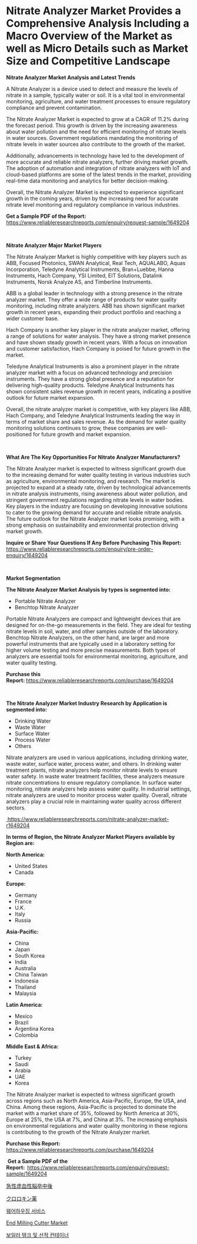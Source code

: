 <p><h1>Nitrate Analyzer Market Provides a Comprehensive Analysis Including a Macro Overview of the Market as well as Micro Details such as Market Size and Competitive Landscape</h1></p><p><strong>Nitrate Analyzer Market Analysis and Latest Trends</strong></p>
<p><p>A Nitrate Analyzer is a device used to detect and measure the levels of nitrate in a sample, typically water or soil. It is a vital tool in environmental monitoring, agriculture, and water treatment processes to ensure regulatory compliance and prevent contamination.</p><p>The Nitrate Analyzer Market is expected to grow at a CAGR of 11.2% during the forecast period. This growth is driven by the increasing awareness about water pollution and the need for efficient monitoring of nitrate levels in water sources. Government regulations mandating the monitoring of nitrate levels in water sources also contribute to the growth of the market.</p><p>Additionally, advancements in technology have led to the development of more accurate and reliable nitrate analyzers, further driving market growth. The adoption of automation and integration of nitrate analyzers with IoT and cloud-based platforms are some of the latest trends in the market, providing real-time data monitoring and analytics for better decision-making.</p><p>Overall, the Nitrate Analyzer Market is expected to experience significant growth in the coming years, driven by the increasing need for accurate nitrate level monitoring and regulatory compliance in various industries.</p></p>
<p><strong>Get a Sample PDF of the Report:&nbsp;</strong> <a href="https://www.reliableresearchreports.com/enquiry/request-sample/1649204">https://www.reliableresearchreports.com/enquiry/request-sample/1649204</a></p>
<p>&nbsp;</p>
<p><strong>Nitrate Analyzer Major Market Players</strong></p>
<p><p>The Nitrate Analyzer Market is highly competitive with key players such as ABB, Focused Photonics, SWAN Analytical, Real Tech, AQUALABO, Aquas Incorporation, Teledyne Analytical Instruments, Bran+Luebbe, Hanna Instruments, Hach Company, YSI Limited, EIT Solutions, Datalink Instruments, Norsk Analyze AS, and Timberline Instruments.</p><p>ABB is a global leader in technology with a strong presence in the nitrate analyzer market. They offer a wide range of products for water quality monitoring, including nitrate analyzers. ABB has shown significant market growth in recent years, expanding their product portfolio and reaching a wider customer base.</p><p>Hach Company is another key player in the nitrate analyzer market, offering a range of solutions for water analysis. They have a strong market presence and have shown steady growth in recent years. With a focus on innovation and customer satisfaction, Hach Company is poised for future growth in the market.</p><p>Teledyne Analytical Instruments is also a prominent player in the nitrate analyzer market with a focus on advanced technology and precision instruments. They have a strong global presence and a reputation for delivering high-quality products. Teledyne Analytical Instruments has shown consistent sales revenue growth in recent years, indicating a positive outlook for future market expansion.</p><p>Overall, the nitrate analyzer market is competitive, with key players like ABB, Hach Company, and Teledyne Analytical Instruments leading the way in terms of market share and sales revenue. As the demand for water quality monitoring solutions continues to grow, these companies are well-positioned for future growth and market expansion.</p></p>
<p>&nbsp;</p>
<p><strong>What Are The Key Opportunities For Nitrate Analyzer Manufacturers?</strong></p>
<p><p>The Nitrate Analyzer market is expected to witness significant growth due to the increasing demand for water quality testing in various industries such as agriculture, environmental monitoring, and research. The market is projected to expand at a steady rate, driven by technological advancements in nitrate analysis instruments, rising awareness about water pollution, and stringent government regulations regarding nitrate levels in water bodies. Key players in the industry are focusing on developing innovative solutions to cater to the growing demand for accurate and reliable nitrate analysis. The future outlook for the Nitrate Analyzer market looks promising, with a strong emphasis on sustainability and environmental protection driving market growth.</p></p>
<p><strong>Inquire or Share Your Questions If Any Before Purchasing This Report:</strong> <a href="https://www.reliableresearchreports.com/enquiry/pre-order-enquiry/1649204">https://www.reliableresearchreports.com/enquiry/pre-order-enquiry/1649204</a></p>
<p>&nbsp;</p>
<p><strong>Market Segmentation</strong></p>
<p><strong>The Nitrate Analyzer Market Analysis by types is segmented into:</strong></p>
<p><ul><li>Portable Nitrate Analyzer</li><li>Benchtop Nitrate Analyzer</li></ul></p>
<p><p>Portable Nitrate Analyzers are compact and lightweight devices that are designed for on-the-go measurements in the field. They are ideal for testing nitrate levels in soil, water, and other samples outside of the laboratory. Benchtop Nitrate Analyzers, on the other hand, are larger and more powerful instruments that are typically used in a laboratory setting for higher volume testing and more precise measurements. Both types of analyzers are essential tools for environmental monitoring, agriculture, and water quality testing.</p></p>
<p><strong>Purchase this Report:&nbsp;</strong><a href="https://www.reliableresearchreports.com/purchase/1649204">https://www.reliableresearchreports.com/purchase/1649204</a></p>
<p>&nbsp;</p>
<p><strong>The Nitrate Analyzer Market Industry Research by Application is segmented into:</strong></p>
<p><ul><li>Drinking Water</li><li>Waste Water</li><li>Surface Water</li><li>Process Water</li><li>Others</li></ul></p>
<p><p>Nitrate analyzers are used in various applications, including drinking water, waste water, surface water, process water, and others. In drinking water treatment plants, nitrate analyzers help monitor nitrate levels to ensure water safety. In waste water treatment facilities, these analyzers measure nitrate concentrations to ensure regulatory compliance. In surface water monitoring, nitrate analyzers help assess water quality. In industrial settings, nitrate analyzers are used to monitor process water quality. Overall, nitrate analyzers play a crucial role in maintaining water quality across different sectors.</p></p>
<p><a href="https://www.reliableresearchreports.com/nitrate-analyzer-market-r1649204">&nbsp;https://www.reliableresearchreports.com/nitrate-analyzer-market-r1649204</a></p>
<p><strong>In terms of Region, the Nitrate Analyzer Market Players available by Region are:</strong></p>
<p>
    <p> <strong> North America: </strong>
        <ul>
            <li>United States</li>
            <li>Canada</li>
        </ul>
        </p> 
    <p> <strong> Europe: </strong>
        <ul>
            <li>Germany</li>
            <li>France</li>
            <li>U.K.</li>
            <li>Italy</li>
            <li>Russia</li>
        </ul>
        </p> 
    <p> <strong> Asia-Pacific: </strong>
        <ul>
            <li>China</li>
            <li>Japan</li>
            <li>South Korea</li>
            <li>India</li>
            <li>Australia</li>
            <li>China Taiwan</li>
            <li>Indonesia</li>
            <li>Thailand</li>
            <li>Malaysia</li>
        </ul>
        </p> 
    <p> <strong> Latin America: </strong>
        <ul>
            <li>Mexico</li>
            <li>Brazil</li>
            <li>Argentina Korea</li>
            <li>Colombia</li>
        </ul>
        </p> 
    <p> <strong> Middle East & Africa: </strong>
        <ul>
            <li>Turkey</li>
            <li>Saudi</li>
            <li>Arabia</li>
            <li>UAE</li>
            <li>Korea</li>
        </ul>
    </p>
    </p>
<p><p>The Nitrate Analyzer market is expected to witness significant growth across regions such as North America, Asia-Pacific, Europe, the USA, and China. Among these regions, Asia-Pacific is projected to dominate the market with a market share of 35%, followed by North America at 30%, Europe at 25%, the USA at 7%, and China at 3%. The increasing emphasis on environmental regulations and water quality monitoring in these regions is contributing to the growth of the Nitrate Analyzer market.</p></p>
<p><strong>Purchase this Report: </strong><a href="https://www.reliableresearchreports.com/purchase/1649204">https://www.reliableresearchreports.com/purchase/1649204</a></p>
<p>&nbsp;<strong>Get a Sample PDF of the Report:&nbsp;&nbsp;</strong><a href="https://www.reliableresearchreports.com/enquiry/request-sample/1649204">https://www.reliableresearchreports.com/enquiry/request-sample/1649204</a></p>
<p><strong></strong></p>
<p><p><a href="https://github.com/moulafa/Market-Research-Report-List-2/blob/main/7217842155863.md">急性虚血性脳卒中後</a></p><p><a href="https://github.com/SantosDicki04/Market-Research-Report-List-2/blob/main/8729633155864.md">クロロキン薬</a></p><p><a href="https://medium.com/@sandubujor71/%EA%B8%80%EB%A1%9C%EB%B2%8C-%EC%9B%A8%EC%96%B4%ED%95%98%EC%9A%B0%EC%A7%95-%EC%84%9C%EB%B9%84%EC%8A%A4-%EC%8B%9C%EC%9E%A5-%ED%98%84%ED%99%A9-2024-2031-%EB%B0%8F-%EC%A7%80%EC%97%AD-%EC%A0%9C%ED%92%88-%EB%B0%8F-%EC%B5%9C%EC%A2%85-%EC%82%AC%EC%9A%A9%EB%B3%84-%EC%98%88%EC%B8%A1-8ea9635d594f">웨어하우징 서비스</a></p><p><a href="https://github.com/guneycigdem35/Market-Research-Report-List-4/blob/main/end-milling-cutter-market.md">End Milling Cutter Market</a></p><p><a href="https://medium.com/@whitneymurphy1982/%EB%B3%B4%EC%9D%BC%EB%9F%AC%ED%83%B1%ED%81%AC-%EB%B0%8F-%EC%84%A0%EB%B0%95%EC%9A%A9-%EC%BB%A8%ED%85%8C%EC%9D%B4%EB%84%88-%EC%8B%9C%EC%9E%A5-%EA%B7%9C%EB%AA%A8-%EB%B0%8F-%EC%A0%90%EC%9C%A0%EC%9C%A8-%EB%B6%84%EC%84%9D-%EC%84%B1%EC%9E%A5-%EB%8F%99%ED%96%A5-%EB%B0%8F-%EC%A0%84%EB%A7%9D-2024-2031-4b20ddf6f094">보일러 탱크 및 선적 컨테이너</a></p></p>
